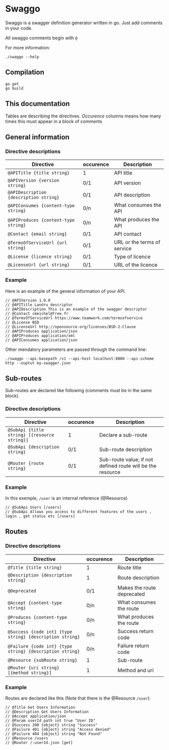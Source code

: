 # Swaggo

Swaggo is a swagger definition generator written in go.
Just  add comments in your code.

All swaggo comments begin with `@`

For more information:
```
./swaggo --help
```

## Compilation
```
go get
go build
```

## This documentation
Tables are describing the directives. *Occurence* columns means how many times this must appear in a block of comments

## General information

### Directive descriptions

| Directive | occurence | Description|
|----------------------|-----|----------------|
| ``@APITitle {title string}``| 1 | API title |
| ``@APIVersion {version string}``| 0/1 | API version |
| ``@APIDescription {description string}`` | 0/1 | API description |
| ``@APIConsumes {content-type string}`` | 0/n | What consumes the API |
| ``@APIProduces {content-type string}`` | 0/n | What produces the API |
| ``@Contact {email string}`` | 0/1 | API contact |
| ``@TermsOfServiceUrl {url string}`` | 0/1 | URL or the terms of service |
| ``@License {licence string}`` | 0/1 | Type of licence |
| ``@LicenseUrl {url string}`` | 0/1 | URL of the licence |

### Example
Here is an example of the general information of your API.
```
// @APIVersion 1.0.0
// @APITitle Landru descriptor
// @APIDescription This is an example of the swagger descriptor
// @Contact cmeichel@free.fr
// @TermsOfServiceUrl https://www.teamwork.com/termsofservice
// @License BSD
// @LicenseUrl http://opensource.org/licenses/BSD-2-Clause
// @APIProduces application/json
// @APIProduces application/xml
// @APIConsumes application/json
```
Other mendatory parameters are passed through the command line:
```
./swaggo --api-basepath /v1 --api-host localhost:8080 --api-scheme http --ouptut my-swagger.json
```

## Sub-routes
Sub-routes are declared like following (comments must be in the same block).

### Directive descriptions

| Directive | occurence | Description|
|----------------------|-----|----------------|
| ``@SubApi {title string} [{resource string}]``| 1 | Declare a sub-route |
| ``@SubApi {description string}``| 0/1 | Sub-route description |
| ``@Router {route string}``| 0/1 | Sub-route value; if not defined route will be the resource |

### Example

In this exemple, `/user` is an internal reference (@Resource)

```
// @SubApi Users [/users]
// @SubApi Allows you access to different features of the users , login , get status etc [/users]
```

## Routes

### Directive descriptions

| Directive | occurence | Description|
|----------------------|-----|----------------|
| ``@Title {title string}``| 1 | Route title |
| ``@Description {description string}`` | 1 | Route description |
| ``@Deprecated`` | 0/1 | Makes the route deprecated |
| ``@Accept {content-type string}`` | 0/n | What consumes the route |
| ``@Produces {content-type string}`` | 0/n | What produces the route |
| ``@Success {code int} {type string} {description string}`` | 0/n | Success return code |
| ``@Failure {code int} {type string} {description string}`` | 0/n | Failure return code |
| ``@Resource {subRoute string}`` | 1 | Sub-route |
| ``@Router {uri string} [{method string}]`` | 1 | Method and uri |

### Example

Routes are declared like this (Note that there is the @Resource `/user`):

```
// @Title Get Users Information
// @Description Get Users Information
// @Accept application/json
// @Param userId path int true "User ID"
// @Success 200 {object} string "Success"
// @Failure 401 {object} string "Access denied"
// @Failure 404 {object} string "Not Found"
// @Resource /users
// @Router /:userId.json [get]
```
